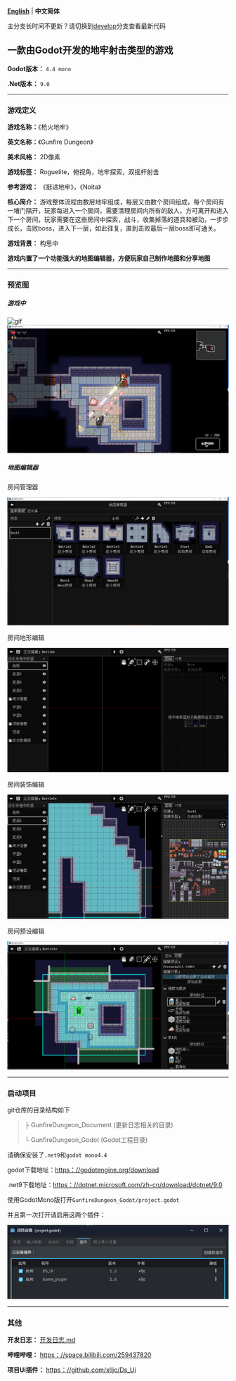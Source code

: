 [**English**](./README.md) | **中文简体**

主分支长时间不更新？请切换到[develop](/develop)分支查看最新代码



## 一款由Godot开发的地牢射击类型的游戏

**Godot版本：** `4.4 mono`

**.Net版本：** `9.0`

---
### 游戏定义

**游戏名称：**《枪火地牢》

**英文名称：**《Gunfire Dungeon》

**美术风格：** 2D像素

**游戏标签：** Roguelite，俯视角，地牢探索，双摇杆射击

**参考游戏：** 《挺进地牢》，《Noita》

**核心简介：** 游戏整体流程由数层地牢组成，每层又由数个房间组成，每个房间有一堵门隔开，玩家每进入一个房间，需要清理房间内所有的敌人，方可离开和进入下一个房间，玩家需要在这些房间中探索，战斗，收集掉落的道具和被动，一步步成长，击败boss，进入下一层，如此往复，直到击败最后一层boss即可通关。

**游戏背景：** 构思中

**游戏内置了一个功能强大的地图编辑器，方便玩家自己制作地图和分享地图**

---
### 预览图

##### 游戏中

![gif](GunfireDungeon_Document/文档资源/preview_gif.gif)
![png](GunfireDungeon_Document/文档资源/preview1.png)

##### 地图编辑器

房间管理器

![png](GunfireDungeon_Document/文档资源/preview2.png)

房间地形编辑

![png](GunfireDungeon_Document/文档资源/preview3_gif.gif)

房间装饰编辑

![png](GunfireDungeon_Document/文档资源/preview2_gif.gif)

房间预设编辑

![png](GunfireDungeon_Document/文档资源/preview3.png)

---
### 启动项目

git仓库的目录结构如下
> ├ GunfireDungeon_Document (更新日志相关的目录) 
>
> └ GunfireDungeon_Godot (Godot工程目录)



请确保安装了`.net9`和`godot mono4.4`

godot下载地址：[https：//godotengine.org/download](GunfireDungeon_Document/文档资源/setting.png)

.net9下载地址：[https：//dotnet.microsoft.com/zh-cn/download/dotnet/9.0](GunfireDungeon_Document/文档资源/setting.png)



使用GodotMono版打开`GunfireDungeon_Godot/project.godot`

并且第一次打开请启用这两个插件：

![setting.png](GunfireDungeon_Document/文档资源/setting.png)



---
### 其他

**开发日志：** [开发日志.md](GunfireDungeon_Document/开发日志.md) 

**哔哩哔哩：** [https：//space.bilibili.com/259437820](GunfireDungeon_Document/文档资源/setting.png)

**项目Ui插件：** [https：//github.com/xlljc/Ds_Ui](GunfireDungeon_Document/文档资源/setting.png)